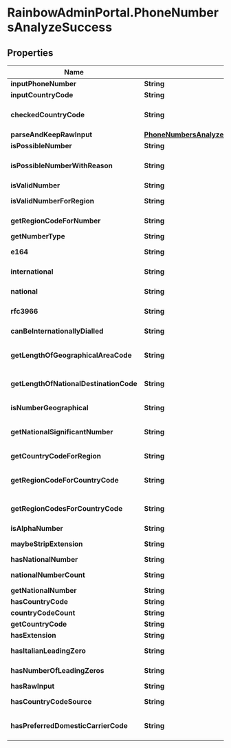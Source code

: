 # RainbowAdminPortal.PhoneNumbersAnalyzeSuccess

## Properties

Name | Type | Description | Notes
------------ | ------------- | ------------- | -------------
**inputPhoneNumber** | **String** | Input phone number | 
**inputCountryCode** | **String** | Input country code | 
**checkedCountryCode** | **String** | Country code sent to google libphonenumber (computed from inputCountryCode) | 
**parseAndKeepRawInput** | [**PhoneNumbersAnalyzeSuccessParseAndKeepRawInput**](PhoneNumbersAnalyzeSuccessParseAndKeepRawInput.md) |  | 
**isPossibleNumber** | **String** | Result of isPossibleNumber method | 
**isPossibleNumberWithReason** | **String** | Result of isPossibleNumberWithReason method | 
**isValidNumber** | **String** | Result of isValidNumber method | 
**isValidNumberForRegion** | **String** | Result of isValidNumberForRegion method | 
**getRegionCodeForNumber** | **String** | Result of getRegionCodeForNumber method | 
**getNumberType** | **String** | Result of getNumberType method | 
**e164** | **String** | Result of format method with E164 format | 
**international** | **String** | Result of format method with INTERNATIONAL format | 
**national** | **String** | Result of format method with NATIONAL format | 
**rfc3966** | **String** | Result of format method with RFC3966 format | 
**canBeInternationallyDialled** | **String** | Result of canBeInternationallyDialled method | 
**getLengthOfGeographicalAreaCode** | **String** | Result of getLengthOfGeographicalAreaCode method | 
**getLengthOfNationalDestinationCode** | **String** | Result of getLengthOfNationalDestinationCode method | 
**isNumberGeographical** | **String** | Result of isNumberGeographical method | 
**getNationalSignificantNumber** | **String** | Result of getNationalSignificantNumber method | 
**getCountryCodeForRegion** | **String** | Result of getCountryCodeForRegion method | 
**getRegionCodeForCountryCode** | **String** | Result of getRegionCodeForCountryCode method | 
**getRegionCodesForCountryCode** | **String** | Result of getRegionCodesForCountryCode method | 
**isAlphaNumber** | **String** | Result of isAlphaNumber method | 
**maybeStripExtension** | **String** | Result of maybeStripExtension method | 
**hasNationalNumber** | **String** | Result of hasNationalNumber method | 
**nationalNumberCount** | **String** | Result of nationalNumberCount method | 
**getNationalNumber** | **String** | Result of getNationalNumber method | 
**hasCountryCode** | **String** | Result of hasCountryCode method | 
**countryCodeCount** | **String** | Result of countryCodeCount method | 
**getCountryCode** | **String** | Result of getCountryCode method | 
**hasExtension** | **String** | Result of hasExtension method | 
**hasItalianLeadingZero** | **String** | Result of hasItalianLeadingZero method | 
**hasNumberOfLeadingZeros** | **String** | Result of hasNumberOfLeadingZeros method | 
**hasRawInput** | **String** | Result of hasRawInput method | 
**hasCountryCodeSource** | **String** | Result of hasCountryCodeSource method | 
**hasPreferredDomesticCarrierCode** | **String** | Result of hasPreferredDomesticCarrierCode method | 


